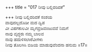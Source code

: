 +++
title = "017 ನೀವು ಬಲ್ಲಿದರಿದಕೆ"

+++
ನೀವು ಬಲ್ಲಿದರಿದಕೆ ಸಂಶಯ  
ವಾವುದಲ್ಲದೊಡೀ ಮದ ದ್ವಿಪ  
ವೀ ವಿಹಗಕುಲವೀ ಮೃಗವ್ರಜವಂಜುವವೆ ನಿಮಗೆ   
ನಾವು ವೃದ್ಧರು ನಮ್ಮ ಬಾಲವ  
ನಾವು ಹದುಳಿಸಲಾರೆವೀಗಳು        
ನೀವು ತೊಲಗಿಸಿ ಬಿಜಯ ಮಾಡುವುವೆಂದನಾ ಹನುಮ      ॥17॥